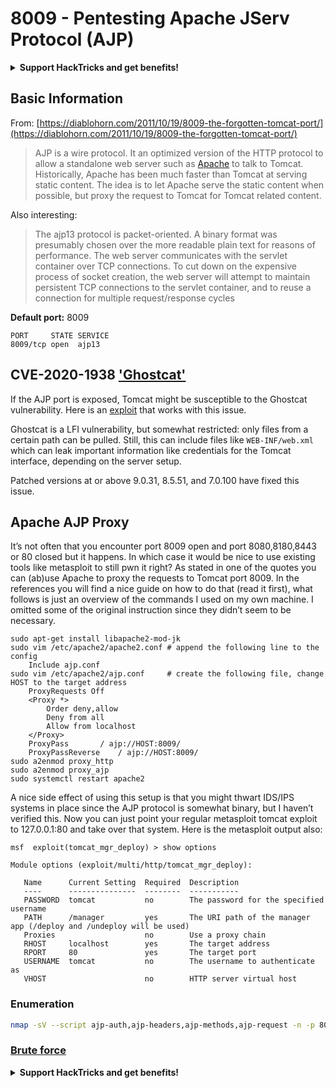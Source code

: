 # 8009 - Pentesting Apache JServ Protocol (AJP)

<details>

<summary><strong>Support HackTricks and get benefits!</strong></summary>

Do you work in a **cybersecurity company**? Do you want to see your **company advertised in HackTricks**? or do you want to have access the **latest version of the PEASS or download HackTricks in PDF**? Check the [**SUBSCRIPTION PLANS**](https://github.com/sponsors/carlospolop)!

Discover [**The PEASS Family**](https://opensea.io/collection/the-peass-family), our collection of exclusive [**NFTs**](https://opensea.io/collection/the-peass-family)

Get the [**official PEASS & HackTricks swag**](https://peass.creator-spring.com)

**Join the** [**💬**](https://emojipedia.org/speech-balloon/) [**Discord group**](https://discord.gg/hRep4RUj7f) or the [**telegram group**](https://t.me/peass) or **follow** me on **Twitter** [**🐦**](https://github.com/carlospolop/hacktricks/tree/7af18b62b3bdc423e11444677a6a73d4043511e9/\[https:/emojipedia.org/bird/README.md)[**@carlospolopm**](https://twitter.com/carlospolopm)**.**

**Share your hacking tricks submitting PRs to the** [**hacktricks github repo**](https://github.com/carlospolop/hacktricks)**.**

</details>

## Basic Information

From: [https://diablohorn.com/2011/10/19/8009-the-forgotten-tomcat-port/](https://diablohorn.com/2011/10/19/8009-the-forgotten-tomcat-port/)

> AJP is a wire protocol. It an optimized version of the HTTP protocol to allow a standalone web server such as [Apache](http://httpd.apache.org/) to talk to Tomcat. Historically, Apache has been much faster than Tomcat at serving static content. The idea is to let Apache serve the static content when possible, but proxy the request to Tomcat for Tomcat related content.

Also interesting:

> The ajp13 protocol is packet-oriented. A binary format was presumably chosen over the more readable plain text for reasons of performance. The web server communicates with the servlet container over TCP connections. To cut down on the expensive process of socket creation, the web server will attempt to maintain persistent TCP connections to the servlet container, and to reuse a connection for multiple request/response cycles

**Default port:** 8009

```
PORT     STATE SERVICE
8009/tcp open  ajp13
```

## CVE-2020-1938 ['Ghostcat'](https://www.chaitin.cn/en/ghostcat)

If the AJP port is exposed, Tomcat might be susceptible to the Ghostcat vulnerability. Here is an [exploit](https://www.exploit-db.com/exploits/48143) that works with this issue.

Ghostcat is a LFI vulnerability, but somewhat restricted: only files from a certain path can be pulled. Still, this can include files like `WEB-INF/web.xml` which can leak important information like credentials for the Tomcat interface, depending on the server setup.

Patched versions at or above 9.0.31, 8.5.51, and 7.0.100 have fixed this issue.

## Apache AJP Proxy

It’s not often that you encounter port 8009 open and port 8080,8180,8443 or 80 closed but it happens. In which case it would be nice to use existing tools like metasploit to still pwn it right? As stated in one of the quotes you can (ab)use Apache to proxy the requests to Tomcat port 8009. In the references you will find a nice guide on how to do that (read it first), what follows is just an overview of the commands I used on my own machine. I omitted some of the original instruction since they didn’t seem to be necessary.

```
sudo apt-get install libapache2-mod-jk
sudo vim /etc/apache2/apache2.conf # append the following line to the config
    Include ajp.conf
sudo vim /etc/apache2/ajp.conf     # create the following file, change HOST to the target address 
    ProxyRequests Off
    <Proxy *>
        Order deny,allow
        Deny from all
        Allow from localhost
    </Proxy>
    ProxyPass       / ajp://HOST:8009/
    ProxyPassReverse    / ajp://HOST:8009/
sudo a2enmod proxy_http
sudo a2enmod proxy_ajp
sudo systemctl restart apache2
```

A nice side effect of using this setup is that you might thwart IDS/IPS systems in place since the AJP protocol is somewhat binary, but I haven’t verified this. Now you can just point your regular metasploit tomcat exploit to 127.0.0.1:80 and take over that system. Here is the metasploit output also:

```
msf  exploit(tomcat_mgr_deploy) > show options

Module options (exploit/multi/http/tomcat_mgr_deploy):

   Name      Current Setting  Required  Description
   ----      ---------------  --------  -----------
   PASSWORD  tomcat           no        The password for the specified username
   PATH      /manager         yes       The URI path of the manager app (/deploy and /undeploy will be used)
   Proxies                    no        Use a proxy chain
   RHOST     localhost        yes       The target address
   RPORT     80               yes       The target port
   USERNAME  tomcat           no        The username to authenticate as
   VHOST                      no        HTTP server virtual host
```

### Enumeration

```bash
nmap -sV --script ajp-auth,ajp-headers,ajp-methods,ajp-request -n -p 8009 <IP>
```

### [**Brute force**](../generic-methodologies-and-resources/brute-force.md#ajp)

<details>

<summary><strong>Support HackTricks and get benefits!</strong></summary>

Do you work in a **cybersecurity company**? Do you want to see your **company advertised in HackTricks**? or do you want to have access the **latest version of the PEASS or download HackTricks in PDF**? Check the [**SUBSCRIPTION PLANS**](https://github.com/sponsors/carlospolop)!

Discover [**The PEASS Family**](https://opensea.io/collection/the-peass-family), our collection of exclusive [**NFTs**](https://opensea.io/collection/the-peass-family)

Get the [**official PEASS & HackTricks swag**](https://peass.creator-spring.com)

**Join the** [**💬**](https://emojipedia.org/speech-balloon/) [**Discord group**](https://discord.gg/hRep4RUj7f) or the [**telegram group**](https://t.me/peass) or **follow** me on **Twitter** [**🐦**](https://github.com/carlospolop/hacktricks/tree/7af18b62b3bdc423e11444677a6a73d4043511e9/\[https:/emojipedia.org/bird/README.md)[**@carlospolopm**](https://twitter.com/carlospolopm)**.**

**Share your hacking tricks submitting PRs to the** [**hacktricks github repo**](https://github.com/carlospolop/hacktricks)**.**

</details>

